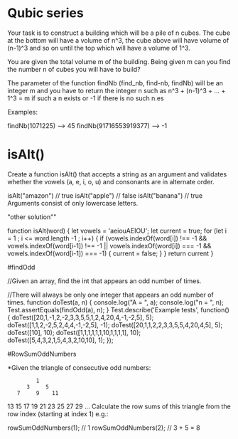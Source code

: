 # Qubic series
Your task is to construct a building which 
will be a pile of n cubes.
 The cube at the bottom will have a volume of 
n^3, the cube above will have volume 
 of (n-1)^3 and so on until the top which will 
have a volume of 1^3.

You are given the total volume m of the building.
 Being given m can you 
find the number n of cubes you will have
 to build?

The parameter of the 
function findNb (find_nb, find-nb, findNb) 
will be an integer
 m and you have to return the integer n such 
as n^3 + (n-1)^3 + ... + 1^3 = m 
 if such a n exists or -1 if there is no such n.es

Examples:

findNb(1071225) --> 45
findNb(91716553919377) --> -1


# isAlt()
Create a function isAlt() that accepts a string as an argument and validates whether the vowels (a, e, i, o, u) and consonants are in alternate order.

isAlt("amazon")
// true
isAlt("apple")
// false
isAlt("banana")
// true
Arguments consist of only lowercase letters.

"other solution""

function isAlt(word) {
  let vowels = 'aeiouAEIOU';
  let current = true;
  for (let i = 1 ; i <= word.length -1 ; i++) {
    if (vowels.indexOf(word[i]) !== -1 && vowels.indexOf(word[i-1]) !== -1 || 
      vowels.indexOf(word[i]) === -1 && vowels.indexOf(word[i-1]) === -1) {
      current = false;
    }
  }
  return current
}


#findOdd

//Given an array, find the int that appears an odd number of times.

//There will always be only one integer that appears an odd number of times.
function doTest(a, n) {
  console.log("A = ", a);
  console.log("n = ", n);
  Test.assertEquals(findOdd(a), n);
}
Test.describe('Example tests', function() {
  doTest([20,1,-1,2,-2,3,3,5,5,1,2,4,20,4,-1,-2,5], 5);
  doTest([1,1,2,-2,5,2,4,4,-1,-2,5], -1);
  doTest([20,1,1,2,2,3,3,5,5,4,20,4,5], 5);
  doTest([10], 10);
  doTest([1,1,1,1,1,1,10,1,1,1,1], 10);
  doTest([5,4,3,2,1,5,4,3,2,10,10], 1);
});

#RowSumOddNumbers

*Given the triangle of consecutive odd numbers:

             1
          3     5
       7     9    11
   13    15    17    19
21    23    25    27    29
...
Calculate the row sums of this triangle from the row index (starting at index 1) e.g.:

rowSumOddNumbers(1); // 1
rowSumOddNumbers(2); // 3 + 5 = 8
